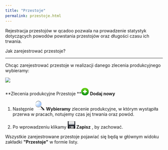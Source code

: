 ```yaml
---
title: "Przestoje"
permalink: przestoje.html
---
```

Rejestracja przestojów w qcadoo pozwala na prowadzenie statystyk dotyczących powodów powstania przestojów oraz długości czasu ich trwania.

  

  

Jak zarejestrować przestoje?

* * *

Chcąc zarejestrować przestoje w realizacji danego zlecenia produkcyjnego wybieramy:

  

 ![](/images/rejestracja-%20przestoje-%20strza%C5%82ki.png)

  

**Zlecenia produkcyjne  Przestoje **![](/images/newIcon24.png) **Dodaj nowy**

  

1. Następnie ![](/images/lupka.png) **Wybieramy** zlecenie produkcyjne, w którym wystąpiła przerwa w pracach, notujemy czas jej trwania oraz powód.  
  
2. Po wprowadzeniu klikamy ![](/images/saveIcon24.png) **Zapisz** , by zachować.

  

Wszystkie zarejestrowane przestoje pojawiać się będą w głównym widoku zakładki **"Przestoje"** w formie listy.

